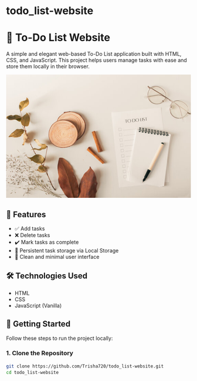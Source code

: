 # todo_list-website
# 📝 To-Do List Website

A simple and elegant web-based To-Do List application built with HTML, CSS, and JavaScript. This project helps users manage tasks with ease and store them locally in their browser.

![Screenshot](todo%20image.jpg)

## 📌 Features

- ✅ Add tasks
- ❌ Delete tasks
- ✔️ Mark tasks as complete
- 💾 Persistent task storage via Local Storage
- 🧼 Clean and minimal user interface

## 🛠️ Technologies Used

- HTML
- CSS
- JavaScript (Vanilla)

## 🚀 Getting Started

Follow these steps to run the project locally:

### 1. Clone the Repository

```bash
git clone https://github.com/Trisha720/todo_list-website.git
cd todo_list-website
